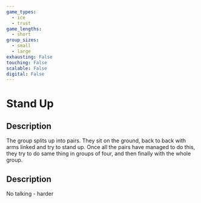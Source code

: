 ```yaml
---
game_types:
  - ice
  - trust
game_lengths:
  - short
group_sizes:
  - small
  - large
exhausting: False
touching: False
scalable: False
digital: False
---
```

# Stand Up

## Description
The group splits up into pairs. They sit on the ground, back to back with arms
linked and try to stand up. Once all the pairs have managed to do this, they try to do same thing in groups of four, and then finally with the whole group.

## Description
No talking - harder
